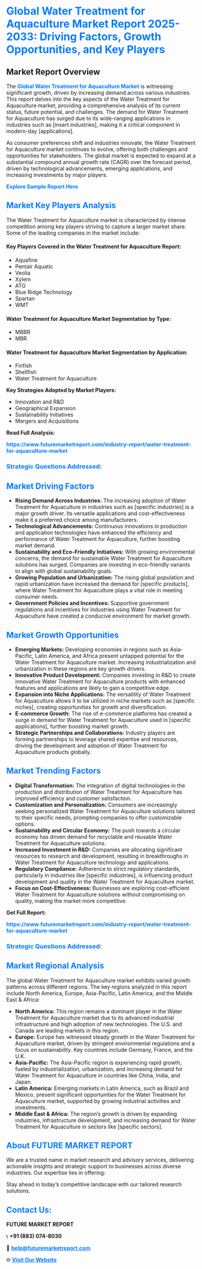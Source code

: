 <h1 style="color: #007BFF;">Global Water Treatment for Aquaculture Market Report 2025-2033: Driving Factors, Growth Opportunities, and Key Players</h1>

<section id="overview">
<h2>Market Report Overview</h2>
<p>The <a href="https://www.futuremarketreport.com/industry-report/water-treatment-for-aquaculture-market" style="color: #007BFF; text-decoration: none;"><strong>Global Water Treatment for Aquaculture Market</strong></a> is witnessing significant growth, driven by increasing demand across various industries. This report delves into the key aspects of the Water Treatment for Aquaculture market, providing a comprehensive analysis of its current status, future potential, and challenges. The demand for Water Treatment for Aquaculture has surged due to its wide-ranging applications in industries such as [insert industries], making it a critical component in modern-day [applications].</p>
<p>As consumer preferences shift and industries innovate, the Water Treatment for Aquaculture market continues to evolve, offering both challenges and opportunities for stakeholders. The global market is expected to expand at a substantial compound annual growth rate (CAGR) over the forecast period, driven by technological advancements, emerging applications, and increasing investments by major players.</p>
</section>

<section id="overview">
<p><a href="https://www.futuremarketreport.com/request-sample/reportId=121061" style="color: #007BFF; text-decoration: none;"><strong>Explore Sample Report Here</strong></a></p>
</section>

<section id="key-players">
<h2 style="color: #007BFF;">Market Key Players Analysis</h2>
<p>The Water Treatment for Aquaculture market is characterized by intense competition among key players striving to capture a larger market share. Some of the leading companies in the market include:</p>
<h4>Key Players Covered in the Water Treatment for Aquaculture Report:</h4>
<ul><li>Aquafine</li><li>Pentair Aquatic</li><li>Veolia</li><li>Xylem</li><li>ATG</li><li>Blue Ridge Technology</li><li>Spartan</li><li>WMT</li></ul>
<h4>Water Treatment for Aquaculture Market Segmentation by Type:</h4>
<ul><li>MBBR</li><li>MBR</li></ul>

<h4>Water Treatment for Aquaculture Market Segmentation by Application:</h4>
<ul><li>Finfish</li><li>Shellfish</li><li>Water Treatment for Aquaculture</li></ul>
<p><strong>Key Strategies Adopted by Market Players:</strong></p>
<ul>
<li>Innovation and R&D</li>
<li>Geographical Expansion</li>
<li>Sustainability Initiatives</li>
<li>Mergers and Acquisitions</li>
</ul>
</section>

<section>
<p><strong>Read Full Analysis: </strong></p><a href="https://www.futuremarketreport.com/industry-report/water-treatment-for-aquaculture-market" style="color: #007BFF; text-decoration: none;"><strong>https://www.futuremarketreport.com/industry-report/water-treatment-for-aquaculture-market</strong></a>
<h3 style="color: #007BFF;">Strategic Questions Addressed:</h3>
</section>

<section id="driving-factors">
<h2 style="color: #007BFF;">Market Driving Factors</h2>
<ul>
<li><strong>Rising Demand Across Industries:</strong> The increasing adoption of Water Treatment for Aquaculture in industries such as [specific industries] is a major growth driver. Its versatile applications and cost-effectiveness make it a preferred choice among manufacturers.</li>
<li><strong>Technological Advancements:</strong> Continuous innovations in production and application technologies have enhanced the efficiency and performance of Water Treatment for Aquaculture, further boosting market demand.</li>
<li><strong>Sustainability and Eco-Friendly Initiatives:</strong> With growing environmental concerns, the demand for sustainable Water Treatment for Aquaculture solutions has surged. Companies are investing in eco-friendly variants to align with global sustainability goals.</li>
<li><strong>Growing Population and Urbanization:</strong> The rising global population and rapid urbanization have increased the demand for [specific products], where Water Treatment for Aquaculture plays a vital role in meeting consumer needs.</li>
<li><strong>Government Policies and Incentives:</strong> Supportive government regulations and incentives for industries using Water Treatment for Aquaculture have created a conducive environment for market growth.</li>
</ul>
</section>

<section id="growth-opportunities">
<h2 style="color: #007BFF;">Market Growth Opportunities</h2>
<ul>
<li><strong>Emerging Markets:</strong> Developing economies in regions such as Asia-Pacific, Latin America, and Africa present untapped potential for the Water Treatment for Aquaculture market. Increasing industrialization and urbanization in these regions are key growth drivers.</li>
<li><strong>Innovative Product Development:</strong> Companies investing in R&D to create innovative Water Treatment for Aquaculture products with enhanced features and applications are likely to gain a competitive edge.</li>
<li><strong>Expansion into Niche Applications:</strong> The versatility of Water Treatment for Aquaculture allows it to be utilized in niche markets such as [specific niches], creating opportunities for growth and diversification.</li>
<li><strong>E-commerce Growth:</strong> The rise of e-commerce platforms has created a surge in demand for Water Treatment for Aquaculture used in [specific applications], further boosting market growth.</li>
<li><strong>Strategic Partnerships and Collaborations:</strong> Industry players are forming partnerships to leverage shared expertise and resources, driving the development and adoption of Water Treatment for Aquaculture products globally.</li>
</ul>
</section>

<section id="trending-factors">
<h2 style="color: #007BFF;">Market Trending Factors</h2>
<ul>
<li><strong>Digital Transformation:</strong> The integration of digital technologies in the production and distribution of Water Treatment for Aquaculture has improved efficiency and customer satisfaction.</li>
<li><strong>Customization and Personalization:</strong> Consumers are increasingly seeking personalized Water Treatment for Aquaculture solutions tailored to their specific needs, prompting companies to offer customizable options.</li>
<li><strong>Sustainability and Circular Economy:</strong> The push towards a circular economy has driven demand for recyclable and reusable Water Treatment for Aquaculture solutions.</li>
<li><strong>Increased Investment in R&D:</strong> Companies are allocating significant resources to research and development, resulting in breakthroughs in Water Treatment for Aquaculture technology and applications.</li>
<li><strong>Regulatory Compliance:</strong> Adherence to strict regulatory standards, particularly in industries like [specific industries], is influencing product development and quality in the Water Treatment for Aquaculture market.</li>
<li><strong>Focus on Cost-Effectiveness:</strong> Businesses are exploring cost-efficient Water Treatment for Aquaculture solutions without compromising on quality, making the market more competitive.</li>
</ul>
</section>

<section>
<p><strong>Get Full Report: </strong></p><a href="https://www.futuremarketreport.com/industry-report/water-treatment-for-aquaculture-market" style="color: #007BFF; text-decoration: none;"><strong>https://www.futuremarketreport.com/industry-report/water-treatment-for-aquaculture-market</strong></a>
<h3 style="color: #007BFF;">Strategic Questions Addressed:</h3>
</section>


<section id="regional-analysis">
<h2 style="color: #007BFF;">Market Regional Analysis</h2>
<p>The global Water Treatment for Aquaculture market exhibits varied growth patterns across different regions. The key regions analyzed in this report include North America, Europe, Asia-Pacific, Latin America, and the Middle East & Africa:</p>
<ul>
<li><strong>North America:</strong> This region remains a dominant player in the Water Treatment for Aquaculture market due to its advanced industrial infrastructure and high adoption of new technologies. The U.S. and Canada are leading markets in this region.</li>
<li><strong>Europe:</strong> Europe has witnessed steady growth in the Water Treatment for Aquaculture market, driven by stringent environmental regulations and a focus on sustainability. Key countries include Germany, France, and the U.K.</li>
<li><strong>Asia-Pacific:</strong> The Asia-Pacific region is experiencing rapid growth, fueled by industrialization, urbanization, and increasing demand for Water Treatment for Aquaculture in countries like China, India, and Japan.</li>
<li><strong>Latin America:</strong> Emerging markets in Latin America, such as Brazil and Mexico, present significant opportunities for the Water Treatment for Aquaculture market, supported by growing industrial activities and investments.</li>
<li><strong>Middle East & Africa:</strong> The region’s growth is driven by expanding industries, infrastructure development, and increasing demand for Water Treatment for Aquaculture in sectors like [specific sectors].</li>
</ul>
</section>

<footer>
<h2 style="color: #007BFF;">About FUTURE MARKET REPORT</h2>
<p>We are a trusted name in market research and advisory services, delivering actionable insights and strategic support to businesses across diverse industries. Our expertise lies in offering:</p>

<p>Stay ahead in today’s competitive landscape with our tailored research solutions.</p>

<h2 style="color: #007BFF;">Contact Us:</h2>
<p><strong>FUTURE MARKET REPORT</strong></p>
<p>📞 <strong>+91 (883) 074-8030</strong></p>
<p>📧 <strong><a href="mailto:help@futuremarketreport.com" style="color: #007BFF;">help@futuremarketreport.com</a></strong></p>
<p>🌐 <strong><a href="https://www.futuremarketreport.com/" style="color: #007BFF;">Visit Our Website</a></strong></p>
</footer>